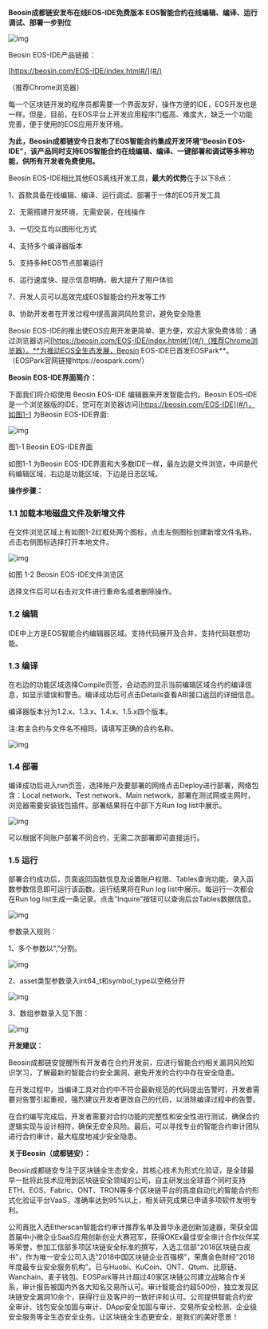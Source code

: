 **Beosin成都链安发布在线EOS-IDE免费版本  EOS智能合约在线编辑、编译、运行调试、部署一步到位**

 

![img](./img/图片1.png) 

Beosin EOS-IDE产品链接：

[https://beosin.com/EOS-IDE/index.html#/](#/)

（推荐Chrome浏览器）

 

 

 

每一个区块链开发的程序员都需要一个界面友好，操作方便的IDE，EOS开发也是一样。但是，目前，在EOS平台上开发应用程序门槛高、难度大，缺乏一个功能完善，便于使用的EOS应用开发环境。

 

**为此，Beosin成都链安今日发布了EOS智能合约集成开发环境“Beosin EOS-IDE”，该产品同时支持EOS智能合约在线编辑、编译、一键部署和调试等多种功能，供所有开发者免费使用。**

 

Beosin EOS-IDE相比其他EOS离线开发工具，**最大的优势**在于以下8点：

 

1、首款具备在线编辑、编译、运行调试、部署于一体的EOS开发工具

 

2、无需搭建开发环境，无需安装，在线操作

 

3、一切交互均以图形化方式

 

4、支持多个编译器版本

 

5、支持多种EOS节点部署运行

 

6、运行速度快、提示信息明确，极大提升了用户体验

 

7、开发人员可以高效完成EOS智能合约开发等工作

 

8、协助开发者在开发过程中提高漏洞风险意识，避免安全隐患

 

Beosin EOS-IDE的推出使EOS应用开发更简单、更方便，欢迎大家免费体验：通过浏览器访问[https://beosin.com/EOS-IDE/index.html#/](#/)（推荐Chrome浏览器）。**为推动EOS全生态发展，Beosin EOS-IDE已首发EOSPark**。（EOSPark官网链接https://eospark.com/）

 

 

**Beosin EOS-IDE界面简介：**

 

下面我们将介绍使用 Beosin EOS-IDE 编辑器来开发智能合约。Beosin EOS-IDE 是一个浏览器版的IDE，您可在浏览器访问[https://beosin.com/EOS-IDE](#/)，如图1-1 为Beosin EOS-IDE界面:

 

![img](img/图片2.png) 

图1-1 Beosin EOS-IDE界面

 

如图1-1 为Beosin EOS-IDE界面和大多数IDE一样，最左边是文件浏览，中间是代码编辑区域，右边是功能区域，下边是日志区域。

 

 

**操作步骤：**

### 1.1 加载本地磁盘文件及新增文件

在文件浏览区域上有如图1-2红框处两个图标，点击左侧图标创建新增文件名称，点击右侧图标选择打开本地文件。

 

![img](C:./img/图片3.png) 

如图 1-2 Beosin EOS-IDE文件浏览区

 

选择文件后可以右击对文件进行重命名或者删除操作。

### 1.2 编辑

IDE中上方是EOS智能合约编辑器区域。支持代码展开及合并，支持代码联想功能。

### 1.3 编译

在右边的功能区域选择Compile页签，会动态的显示当前编辑区域合约的编译信息，如显示错误和警告。编译成功后可点击Details查看ABI接口返回的详细信息。

 

编译器版本分为1.2.x、1.3.x、1.4.x、1.5.x四个版本。

 

注:若主合约与文件名不相同，请填写正确的合约名称。

![img](/img/图片4.png) 

### 1.4 部署

编译成功后进入run页签，选择账户及要部署的网络点击Deploy进行部署，网络包含：Local network、Test network、Main network，部署在测试网或主网时，浏览器需要安装钱包插件。部署结果将在中部下方Run log list中展示。

![img](/img/图片5.png) 

 

可以根据不同账户部署不同合约，无需二次部署即可直接运行。

### 1.5 运行

部署合约成功后，页面返回函数信息及设置账户权限、Tables查询功能，录入函数参数信息即可运行该函数。运行结果将在Run log list中展示。每运行一次都会在Run log list生成一条记录。点击“Inquire”按钮可以查询后台Tables数据信息。

 

![img](./img/图片6.png) 

参数录入规则：

1、多个参数以“,”分割。

![img](./img/图片7.png) 

2、asset类型参数录入int64_t和symbol_type以空格分开

![img](./img/图片8.png) 

3、数组参数录入见下图：

![img](img/图片9.png) 

 

**开发建议：**

 

Beosin成都链安提醒所有开发者在合约开发前，应进行智能合约相关漏洞风险知识学习，了解最新的智能合约安全漏洞，避免开发的合约中存在安全隐患。

 

在开发过程中，当编译工具对合约中不符合最新规范的代码提出告警时，开发者需要对告警引起重视，强烈建议开发者更改自己的代码，以消除编译过程中的告警。

 

在合约编写完成后，开发者需要对合约功能的完整性和安全性进行测试，确保合约逻辑实现与设计相符，确保无安全风险。最后，可以寻找专业的智能合约审计团队进行合约审计，最大程度地减少安全隐患。

 

**关于Beosin（成都链安）：**

 

Beosin成都链安专注于区块链全生态安全，其核心技术为形式化验证，是全球最早一批将此技术应用到区块链安全领域的公司，自主研发出全球首个同时支持ETH、EOS、Fabric、ONT、TRON等多个区块链平台的高度自动化的智能合约形式化验证平台VaaS，准确率达到95%以上，相关研究成果已申请多项软件发明专利。

 

公司首批入选Etherscan智能合约审计推荐名单及普华永道创新加速器，荣获全国首届中小微企业SaaS应用创新创业大赛冠军，获得OKEx最佳安全审计合作伙伴奖等荣誉，参加工信部多项区块链安全标准的撰写，入选工信部“2018区块链白皮书”，作为唯一安全公司入选“2018中国区块链企业百强榜”，荣膺金色财经“2018年度最专业安全服务机构”。已与Huobi、KuCoin、ONT、Qtum、比原链、Wanchain、麦子钱包、EOSPark等共计超过40家区块链公司建立战略合作关系，审计报告被国内外各大知名交易所认可。审计智能合约超500份，独立发现区块链安全漏洞10余个，获得行业及客户的一致好评和认可。公司提供智能合约安全审计、钱包安全加固与审计、DApp安全加固与审计、交易所安全检测、企业级安全服务等全生态安全业务。让区块链全生态更安全，是我们的美好愿景！

 

 

 

 

 

 

 

 

 

 

 

 

 

 

 

 

 

 
